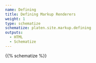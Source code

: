 ```yaml
---
name: Defining
title: Defining Markup Renderers
weight: 1
type: schematize
schematize: platen.site.markup.defining
outputs:
  - HTML
  - Schematize
---
```


{{% schematize %}}
